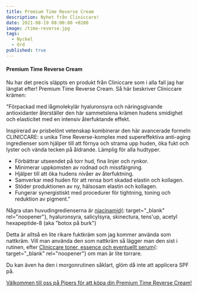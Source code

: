 ```yaml
---
title: Premium Time Reverse Cream
description: Nyhet från Cliniccare!
date: 2021-08-19 08:00:00 +0200
image: /time-reverse.jpg
tags:
  - Nyckel
  - Ord
published: true
---
```

#### Premium Time Reverse Cream

Nu har det precis släppts en produkt fr&aring;n Cliniccare som i alla fall jag har längtat efter\! Premium Time Reverse Cream. S&aring; här beskriver Cliniccare krämen:

"Förpackad med l&aring;gmolekylär hyaluronsyra och näringsgivande antioxidanter &aring;terställer den här sammetslena krämen hudens smidighet och elasticitet med en intensiv &aring;terfuktande effekt.

Inspirerad av prisbelönt vetenskap kombinerar den här avancerade formeln CLINICCARE: s unika Time Reverse-komplex med supereffektiva anti-aging ingredienser som hjälper till att förnya och strama upp huden, öka fukt och lyster och vända tecken p&aring; &aring;ldrande. Lämplig för alla hudtyper.

* Förbättrar utseendet p&aring; torr hud, fina linjer och rynkor.
* Minimerar uppkomsten av rodnad och missfärgning.
* Hjälper till att öka hudens niv&aring;er av &aring;terfuktning.
* Samverkar med huden för att rensa bort skadad elastin och kollagen.
* Stöder produktionen av ny, hälsosam elastin och kollagen.
* Fungerar synergistiskt med procedurer för tightning, toning och reduktion av pigment."

N&aring;gra utan huvudingredienserna är [niacinamid](/2021/08/01/niacinamid/){: target="_blank" rel="noopener"}, hyaluronsyra, salicylsyra, skinectura, tens'up, acetyl hexapeptide-8 (aka "botox p&aring; burk")

Detta är allts&aring; en lite rikare fuktkräm som jag kommer använda som nattkräm. Vill man använda den som nattkräm s&aring; lägger man den sist i rutinen, efter&nbsp;[Cliniccare toner, essence och eventuellt serum](/produkter/){: target="_blank" rel="noopener"} om man är lite torrare.

Du kan även ha den i morgonrutinen s&aring;klart, glöm d&aring; inte att applicera SPF p&aring;.

[Välkommen till oss p&aring; Pipers för att köpa din Premium Time Reverse Cream\!](/bokning/)
